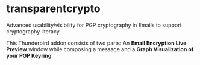 transparentcrypto
=================

Advanced usability/visibility for PGP cryptography in Emails to support cryptography literacy.

This Thunderbird addon consists of two parts:
An **Email Encryption Live Preview** window while composing a message and a **Graph Visualization of your PGP Keyring**.

